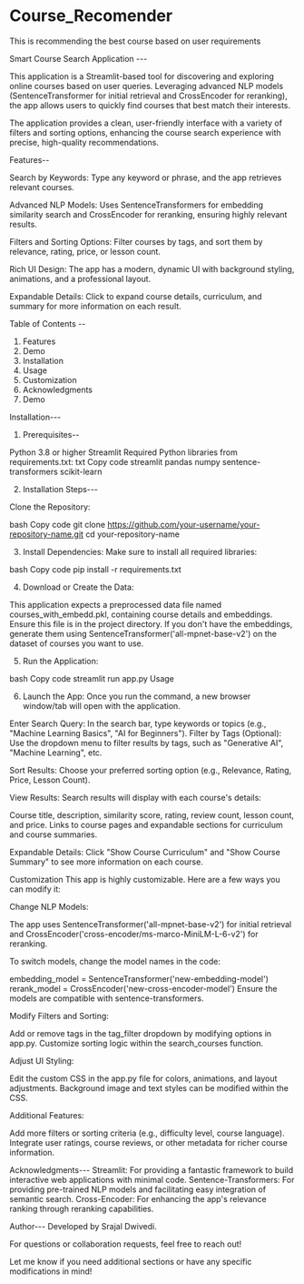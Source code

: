 # Course_Recomender
This is recommending the best course based on user requirements

Smart Course Search Application  ---   

This application is a Streamlit-based tool for discovering and exploring online courses based on user queries. Leveraging advanced NLP models (SentenceTransformer for initial retrieval and CrossEncoder for reranking), the app allows users to quickly find courses that best match their interests.

The application provides a clean, user-friendly interface with a variety of filters and sorting options, enhancing the course search experience with precise, high-quality recommendations.

Features--

Search by Keywords: Type any keyword or phrase, and the app retrieves relevant courses.

Advanced NLP Models: Uses SentenceTransformers for embedding similarity search and CrossEncoder for reranking, ensuring highly relevant results.

Filters and Sorting Options: Filter courses by tags, and sort them by relevance, rating, price, or lesson count.

Rich UI Design: The app has a modern, dynamic UI with background styling, animations, and a professional layout.

Expandable Details: Click to expand course details, curriculum, and summary for more information on each result.

Table of Contents  -- 

1. Features
2. Demo
3. Installation
4. Usage
5. Customization
6. Acknowledgments
7. Demo


Installation---

1. Prerequisites--

Python 3.8 or higher
Streamlit
Required Python libraries from requirements.txt:
txt
Copy code
streamlit
pandas
numpy
sentence-transformers
scikit-learn


2. Installation Steps---

Clone the Repository:

bash
Copy code
git clone https://github.com/your-username/your-repository-name.git
cd your-repository-name

3. Install Dependencies: Make sure to install all required libraries:

bash
Copy code
pip install -r requirements.txt

4. Download or Create the Data:

This application expects a preprocessed data file named courses_with_embedd.pkl, containing course details and embeddings. Ensure this file is in the project directory.
If you don't have the embeddings, generate them using SentenceTransformer('all-mpnet-base-v2') on the dataset of courses you want to use.

5. Run the Application:

bash
Copy code
streamlit run app.py
Usage

6. Launch the App: Once you run the command, a new browser window/tab will open with the application.

Enter Search Query: In the search bar, type keywords or topics (e.g., "Machine Learning Basics", "AI for Beginners").
Filter by Tags (Optional): Use the dropdown menu to filter results by tags, such as "Generative AI", "Machine Learning", etc.

Sort Results: Choose your preferred sorting option (e.g., Relevance, Rating, Price, Lesson Count).

View Results: Search results will display with each course's details:

Course title, description, similarity score, rating, review count, lesson count, and price.
Links to course pages and expandable sections for curriculum and course summaries.

Expandable Details: Click "Show Course Curriculum" and "Show Course Summary" to see more information on each course.

Customization
This app is highly customizable. Here are a few ways you can modify it:

Change NLP Models:

The app uses SentenceTransformer('all-mpnet-base-v2') for initial retrieval and CrossEncoder('cross-encoder/ms-marco-MiniLM-L-6-v2') for reranking.

To switch models, change the model names in the code:

embedding_model = SentenceTransformer('new-embedding-model')
rerank_model = CrossEncoder('new-cross-encoder-model')
Ensure the models are compatible with sentence-transformers.

Modify Filters and Sorting:

Add or remove tags in the tag_filter dropdown by modifying options in app.py.
Customize sorting logic within the search_courses function.

Adjust UI Styling:

Edit the custom CSS in the app.py file for colors, animations, and layout adjustments.
Background image and text styles can be modified within the CSS.

Additional Features:

Add more filters or sorting criteria (e.g., difficulty level, course language).
Integrate user ratings, course reviews, or other metadata for richer course information.

Acknowledgments---
Streamlit: For providing a fantastic framework to build interactive web applications with minimal code.
Sentence-Transformers: For providing pre-trained NLP models and facilitating easy integration of semantic search.
Cross-Encoder: For enhancing the app's relevance ranking through reranking capabilities.


Author---
Developed by Srajal Dwivedi.

For questions or collaboration requests, feel free to reach out!

Let me know if you need additional sections or have any specific modifications in mind!